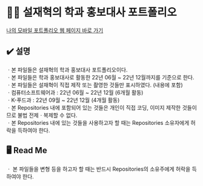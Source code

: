 # 👨‍💻 설재혁의 학과 홍보대사 포트폴리오

[나의 모바일 포트폴리오 웹 페이지 바로 가기](https://seuljaehyuk.github.io/Ambassadors-Portfolio/) <br>

## ✔️ 설명
ㆍ본 파일들은 설재혁의 학과 홍보대사 포트폴리오이다. <br>
ㆍ본 파일들은 학과 홍보대사로 활동한 22년 06월 ~ 22년 12월까지를 기준으로 한다. <br>
ㆍ본 파일들은 설재혁이 직접 제작 또는 촬영한 것들만 표시하였다. (내용에 포함) <br>
ㆍ컴퓨터소프트웨어과 : 22년 06월 ~ 22년 12월 (6개월 활동) <br>
ㆍK-푸드과 : 22년 09월 ~ 22년 12월 (4개월 활동) <br>
ㆍ본 Repositories 내에 포함되어 있는 것들은 개인이 직접 코딩, 이미지 제작한 것들이므로 불법 전제ㆍ복제할 수 없다. <br>
ㆍ본 Repositories 내에 있는 것들을 사용하고자 할 때는 Repositories 소유자에게 허락을 득하여야 한다. <br>

## 🖥 Read Me
ㆍ 본 파일들을 변형 등을 하고자 할 때는 반드시 Repositories의 소유주에게 허락을 득하여야 한다.
